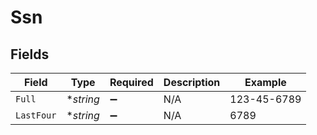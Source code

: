 # Ssn


## Fields

| Field              | Type               | Required           | Description        | Example            |
| ------------------ | ------------------ | ------------------ | ------------------ | ------------------ |
| `Full`             | **string*          | :heavy_minus_sign: | N/A                | 123-45-6789        |
| `LastFour`         | **string*          | :heavy_minus_sign: | N/A                | 6789               |